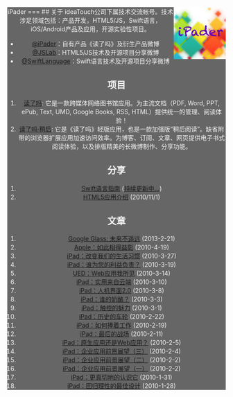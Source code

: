 <center style="background: #666;color: whitesmoke;">iPader
===
## 关于
<img src="ipader-logo_1.0.png" width="120px" style="float:right"/> 
ideaTouch公司下属技术交流帐号。技术涉足领域包括：产品开发，HTML5/JS，Swift语言，iOS/Android产品及应用，开源实验性项目。

* [@iPader](http://weibo.com/ipader)：自有产品《读了吗》及衍生产品微博
* [@JSLab](http://weibo.com/jslab)：HTML5/JS技术及开源项目分享微博
* [@SwiftLanguage](http://weibo.com/swiftlanguage)：Swift语言技术及开源项目分享微博

## 项目
1. [读了吗](http://dulema.com): 它是一款跨媒体网络图书馆应用。为主流文档（PDF, Word, PPT, ePub, Text, UMD, Google Books, RSS, HTML）提供统一的管理、阅读体验！
2. [读了吗·稍后](http://m.dulema.com): 它是《读了吗》轻版应用，也是一款加强版“稍后阅读”。缺省附带的浏览器扩展应用加速访问效率。为博客、订阅、文章、网页提供电子书式阅读体验，以及排版精美的长微博制作、分享功能。


## 分享
1. [Swift语言指南](http://dev.swiftguide.cn) ([持续更新中...](https://github.com/ipader/SwiftGuide))
2. [HTML5应用介绍](http://wenku.baidu.com/view/eb4f15dbad51f01dc281f129.html) (2010/11/1)

## 文章
1. [Google Glass: 未来不遥远](blog/chapter-1.xhtml) (2013-2-21)
2. [Apple：如此相得益彰](blog/chapter-18.xhtml) (2010-4-19)
3. [iPad：改变我们的生活习惯](blog/chapter-17.xhtml) (2010-3-27)
4. [iPad：谁为您的利益负责？](blog/chapter-16.xhtml) (2010-3-19)
5. [UED：Web应用我所见](blog/chapter-15.xhtml) (2010-3-14)
6. [iPad：实用来自云端](blog/chapter-14.xhtml) (2010-3-10)
7. [iPad：人机界面2.0](blog/chapter-13.xhtml) (2010-3-8)
8. [iPad：谁的奶酪？](blog/chapter-12.xhtml) (2010-3-3)
9. [iPad：触控的魅力](blog/chapter-11.xhtml) (2010-3-1)
10. [iPad：历史的车轮](blog/chapter-10.xhtml) (2010-2-22)
11. [iPad：如何捧着工作](blog/chapter-9.xhtml) (2010-2-19)
12. [iPad：最后的战场](blog/chapter-8.xhtml) (2010-2-11)
13. [iPad：原生应用还是Web应用？](blog/chapter-7.xhtml) (2010-2-5)
14. [iPad：企业应用前景展望（三）](blog/chapter-6.xhtml) (2010-2-4)
15. [iPad：企业应用前景展望（二）](blog/chapter-5.xhtml) (2010-2-2)
16. [iPad：企业应用前景展望（一）](blog/chapter-4.xhtml) (2010-2-2)
17. [iPad：更真切地的认识它](blog/chapter-3.xhtml) (2010-1-31)
18. [iPad：回归理性的最佳设计](blog/chapter-2.xhtml) (2010-1-28)
